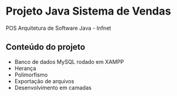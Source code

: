 # Projeto Java Sistema de Vendas
POS Arquitetura de Software Java - Infnet

## Conteúdo do projeto
* Banco de dados MySQL rodado em XAMPP
* Herança
* Polimorfismo
* Exportação de arquivos
* Desenvolvimento em camadas